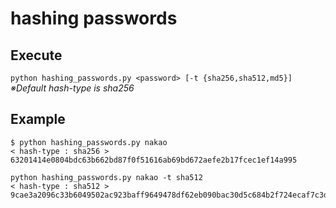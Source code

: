 # hashing passwords
## Execute
`python hashing_passwords.py <password> [-t {sha256,sha512,md5}] `  
*※Default hash-type is sha256*

## Example
```
$ python hashing_passwords.py nakao
< hash-type : sha256 >
63201414e0804bdc63b662bd87f0f51616ab69bd672aefe2b17fcec1ef14a995
```

```
python hashing_passwords.py nakao -t sha512
< hash-type : sha512 >
9cae3a2096c33b6049502ac923baff9649478df62eb090bac30d5c684b2f724ecaf7c3d7744ebccb49118d2ab07d615b02a7d170fd6310f815da18e09863841a
```